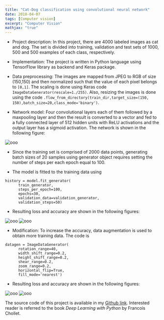 ```yaml
---
title: "Cat-Dog classification using convolutional neural network"
date: 2018-04-07
tags: [Computer vision]
excerpt: "Computer Vision"
mathjax: "true"
---
```

* Project description:
In this project, there are 4000 labeled images as cat and dog. The set is divided into training, validation and test sets of 1000, 500 and 500 examples of each class, respectively.

* Implementation: The project is written in Python language using TensorFlow library as backend and Keras package.

* Data preprocessing: The images are mapped from JPEG to RGB of size (150,150) and then normalized such that the value of each pixel belongs to `[0,1]`. The scaling is done using Keras code ```ImageDataGenerator(rescale=1./255)```. Also, resizing the images is done using the code ```.flow_from_directory(train_dir,target_size=(150, 150),batch_size=20,class_mode='binary')```.    

* Network model: Four convolutional layers each of them followed by a maxpooling layer and then the result is converted to a vector and fed to a fully connected layer of 512 hidden units with ReLU activations and the output layer has a sigmoid activation. The network is shown in the following figure:

<img src="{{ site.url }}{{ site.baseurl }}/images/CatDogConv/Slide1.jpg" alt="ooo">

* Since the training set is comprised of 2000 data points, generating batch sizes of 20 samples using generator object requires setting the number of steps per each epoch equal to 100.  


* The model is fitted to the training data using

```
history = model.fit_generator(
      train_generator,
      steps_per_epoch=100,
      epochs=30,
      validation_data=validation_generator,
      validation_steps=50)

```
* Resulting loss and accuracy are shown in the following figures:

<img src="{{ site.url }}{{ site.baseurl }}/images/CatDogConv/loss.png" alt="ooo">

<img src="{{ site.url }}{{ site.baseurl }}/images/CatDogConv/acc.png" alt="ooo">      

* Modification: To increase the accuracy, data augmentation is used to obtain more training data. The code is
```
datagen = ImageDataGenerator(
      rotation_range=40,
      width_shift_range=0.2,
      height_shift_range=0.2,
      shear_range=0.2,
      zoom_range=0.2,
      horizontal_flip=True,
      fill_mode='nearest')
```
* Resulting loss and accuracy are shown in the following figures:

<img src="{{ site.url }}{{ site.baseurl }}/images/CatDogConv/loss2.png" alt="ooo">

<img src="{{ site.url }}{{ site.baseurl }}/images/CatDogConv/acc2.png" alt="ooo">      

The source code of this project is available in my [Github link](https://github.com/MohammadrezaAzimi/Cat-Dog-Classification-ConvNet/blob/master/Cats%20and%20dogs%20using%20Keras.ipynb). Interested reader is referred to the book *Deep Learning with Python* by Francois Chollet.         

